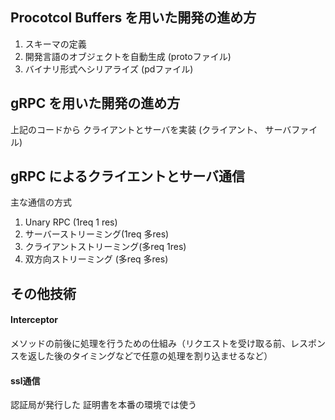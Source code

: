 ## Procotcol Buffers を用いた開発の進め方
1. スキーマの定義
2. 開発言語のオブジェクトを自動生成 (protoファイル)
3. バイナリ形式へシリアライズ (pdファイル)


## gRPC を用いた開発の進め方
上記のコードから クライアントとサーバを実装 (クライアント、 サーバファイル)

## gRPC によるクライエントとサーバ通信

主な通信の方式
1. Unary RPC (1req 1 res)
2. サーバーストリーミング(1req 多res)
3. クライアントストリーミング(多req 1res)
4. 双方向ストリーミング (多req 多res)


##   その他技術

#### Interceptor
メソッドの前後に処理を行うための仕組み（リクエストを受け取る前、レスポンスを返した後のタイミングなどで任意の処理を割り込ませるなど）


#### ssl通信
認証局が発行した 証明書を本番の環境では使う
